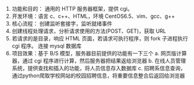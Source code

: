 1. 功能和目的： 通用的 HTTP 服务器框架，提供 cgi。
2. 开发环境：语言 c、c++、HTML，环境 CentOS6.5、vim、gcc、g++
3. 核心流程： 创建监听套接字，监听就绪事件
4. 创建线程处理请求，分析请求使用的方法(POST、GET)，获取 URL
5. 若请求的是目录，响应 HTML 页面，若请求可执行程序，则 fork 子进程执行 cgi 程序。
连接 mysql 数据库
6. 项目效果：基于 B/S 模型，服务器目前提供的功能有一下三个
			a. 网页版计算器，通过 cgi 程序进行计算，然后服务器把结果返给浏览器
			b. 在线人员管理系统，提供查找和插入的功能，将人员信息存入数据库
			c. 招聘系信息查询，通过python爬取学校网站的校园招聘信息，将重要信息整合后返回给浏览器
